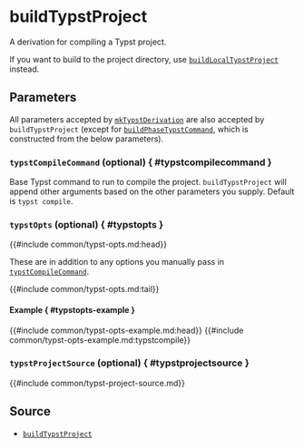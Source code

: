# buildTypstProject

A derivation for compiling a Typst project.

If you want to build to the project directory, use
[`buildLocalTypstProject`](build-local-typst-project.md) instead.

## Parameters

All parameters accepted by
[`mkTypstDerivation`](mk-typst-derivation.md#parameters) are also accepted by
`buildTypstProject` (except for
[`buildPhaseTypstCommand`](mk-typst-derivation.md#buildphasetypstcommand), which
is constructed from the below parameters).

### `typstCompileCommand` (optional) { #typstcompilecommand }

Base Typst command to run to compile the project. `buildTypstProject` will
append other arguments based on the other parameters you supply. Default is
`typst compile`.

### `typstOpts` (optional) { #typstopts }

{{#include common/typst-opts.md:head}}

<!-- markdownlint-disable link-fragments -->

These are in addition to any options you manually pass in
[`typstCompileCommand`](#typstcompilecommand).

<!-- markdownlint-restore -->

{{#include common/typst-opts.md:tail}}

#### Example { #typstopts-example }

{{#include common/typst-opts-example.md:head}}
{{#include common/typst-opts-example.md:typstcompile}}

### `typstProjectSource` (optional) { #typstprojectsource }

{{#include common/typst-project-source.md}}

## Source

- [`buildTypstProject`](https://github.com/loqusion/typst.nix/blob/main/lib/buildTypstProject.nix)
